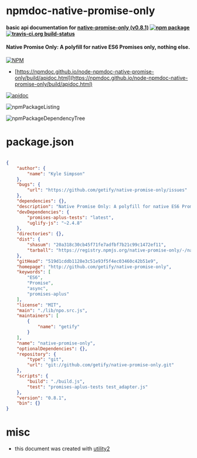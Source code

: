 # npmdoc-native-promise-only

#### basic api documentation for  [native-promise-only (v0.8.1)](http://github.com/getify/native-promise-only)  [![npm package](https://img.shields.io/npm/v/npmdoc-native-promise-only.svg?style=flat-square)](https://www.npmjs.org/package/npmdoc-native-promise-only) [![travis-ci.org build-status](https://api.travis-ci.org/npmdoc/node-npmdoc-native-promise-only.svg)](https://travis-ci.org/npmdoc/node-npmdoc-native-promise-only)

#### Native Promise Only: A polyfill for native ES6 Promises **only**, nothing else.

[![NPM](https://nodei.co/npm/native-promise-only.png?downloads=true&downloadRank=true&stars=true)](https://www.npmjs.com/package/native-promise-only)

- [https://npmdoc.github.io/node-npmdoc-native-promise-only/build/apidoc.html](https://npmdoc.github.io/node-npmdoc-native-promise-only/build/apidoc.html)

[![apidoc](https://npmdoc.github.io/node-npmdoc-native-promise-only/build/screenCapture.buildCi.browser.%252Ftmp%252Fbuild%252Fapidoc.html.png)](https://npmdoc.github.io/node-npmdoc-native-promise-only/build/apidoc.html)

![npmPackageListing](https://npmdoc.github.io/node-npmdoc-native-promise-only/build/screenCapture.npmPackageListing.svg)

![npmPackageDependencyTree](https://npmdoc.github.io/node-npmdoc-native-promise-only/build/screenCapture.npmPackageDependencyTree.svg)



# package.json

```json

{
    "author": {
        "name": "Kyle Simpson"
    },
    "bugs": {
        "url": "https://github.com/getify/native-promise-only/issues"
    },
    "dependencies": {},
    "description": "Native Promise Only: A polyfill for native ES6 Promises **only**, nothing else.",
    "devDependencies": {
        "promises-aplus-tests": "latest",
        "uglify-js": "~2.4.8"
    },
    "directories": {},
    "dist": {
        "shasum": "20a318c30cb45f71fe7adfbf7b21c99c1472ef11",
        "tarball": "https://registry.npmjs.org/native-promise-only/-/native-promise-only-0.8.1.tgz"
    },
    "gitHead": "519d1cddb1128e3c51e93f5f4ec03460c42b51e9",
    "homepage": "http://github.com/getify/native-promise-only",
    "keywords": [
        "ES6",
        "Promise",
        "async",
        "promises-aplus"
    ],
    "license": "MIT",
    "main": "./lib/npo.src.js",
    "maintainers": [
        {
            "name": "getify"
        }
    ],
    "name": "native-promise-only",
    "optionalDependencies": {},
    "repository": {
        "type": "git",
        "url": "git://github.com/getify/native-promise-only.git"
    },
    "scripts": {
        "build": "./build.js",
        "test": "promises-aplus-tests test_adapter.js"
    },
    "version": "0.8.1",
    "bin": {}
}
```



# misc
- this document was created with [utility2](https://github.com/kaizhu256/node-utility2)
